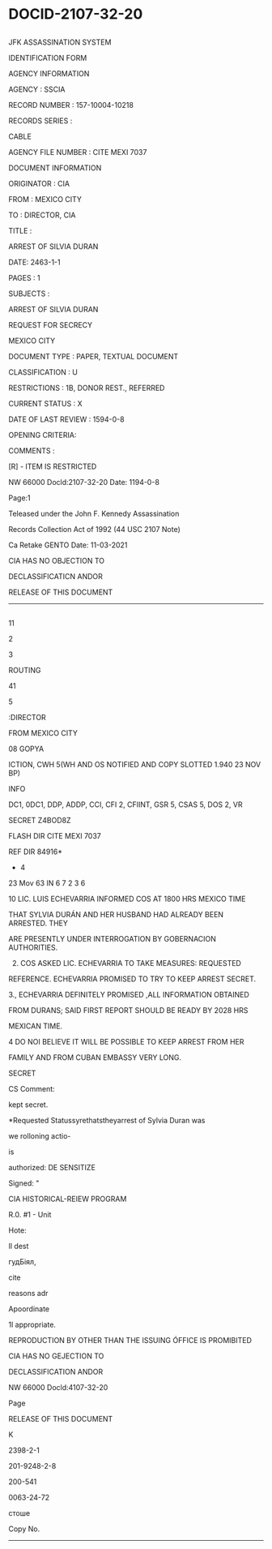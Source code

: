 # DOCID-2107-32-20

##
JFK ASSASSINATION SYSTEM

IDENTIFICATION FORM

AGENCY INFORMATION

AGENCY : SSCIA

RECORD NUMBER : 157-10004-10218

RECORDS SERIES :

CABLE

AGENCY FILE NUMBER : CITE MEXI 7037

DOCUMENT INFORMATION

ORIGINATOR : CIA

FROM : MEXICO CITY

TO : DIRECTOR, CIA

TITLE :

ARREST OF SILVIA DURAN

DATE: 2463-1-1

PAGES : 1

SUBJECTS :

ARREST OF SILVIA DURAN

REQUEST FOR SECRECY

MEXICO CITY

DOCUMENT TYPE : PAPER, TEXTUAL DOCUMENT

CLASSIFICATION : U

RESTRICTIONS : 1B, DONOR REST., REFERRED

CURRENT STATUS : X

DATE OF LAST REVIEW : 1594-0-8

OPENING CRITERIA:

COMMENTS :

[R] - ITEM IS RESTRICTED

NW 66000 Docld:2107-32-20
Date: 1194-0-8

Page:1

Teleased under the John F. Kennedy Assassination

Records Collection Act of 1992 (44 USC 2107 Note)

Ca Retake GENTO Date: 11-03-2021

CIA HAS NO OBJECTION TO

DECLASSIFICATICN ANDOR

RELEASE OF THIS DOCUMENT

---

##
11

2

3

ROUTING

41

5

:DIRECTOR

FROM MEXICO CITY

08 GOPYA

ICTION, CWH 5(WH AND OS NOTIFIED AND COPY SLOTTED 1.940 23 NOV BP)

INFO

DC1, 0DC1, DDP, ADDP, CCI, CFI 2, CFIINT, GSR 5, CSAS 5, DOS 2, VR

SECRET Z4BOD8Z

FLASH DIR CITE MEXI 7037

REF DIR 84916*

- 4

23 Mov 63 IN 6 7 2 3 6

10 LIC. LUIS ECHEVARRIA INFORMED COS AT 1800 HRS MEXICO TIME

THAT SYLVIA DURÁN AND HER HUSBAND HAD ALREADY BEEN ARRESTED. THEY

ARE PRESENTLY UNDER INTERROGATION BY GOBERNACION AUTHORITIES.

2. COS ASKED LIC. ECHEVARRIA TO TAKE MEASURES: REQUESTED

REFERENCE. ECHEVARRIA PROMISED TO TRY TO KEEP ARREST SECRET.

3., ECHEVARRIA DEFINITELY PROMISED ,ALL INFORMATION OBTAINED

FROM DURANS; SAID FIRST REPORT SHOULD BE READY BY 2028 HRS

MEXICAN TIME.

4 DO NOI BELIEVE IT WILL BE POSSIBLE TO KEEP ARREST FROM HER

FAMILY AND FROM CUBAN EMBASSY VERY LONG.

SECRET

CS Comment:

kept secret.

*Requested Statussyrethatstheyarrest of Sylvia Duran was

we rolloning actio-

is

authorized: DE SENSITIZE

Signed: "

CIA HISTORICAL-REIEW PROGRAM

R.0. #1 - Unit

Hote:

Il dest

гудБіял,

cite

reasons adr

Apoordinate

1l appropriate.

REPRODUCTION BY OTHER THAN THE ISSUING ÓFFICE IS PROMIBITED

CIA HAS NO GEJECTION TO

DECLASSIFICATION ANDOR

NW 66000 Docld:4107-32-20

Page

RELEASE OF THIS DOCUMENT

K

2398-2-1

201-9248-2-8

200-541

0063-24-72

стоше

Copy No.

---

